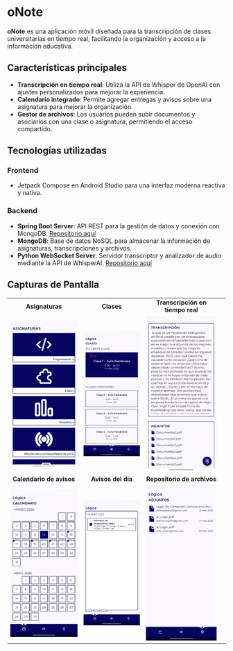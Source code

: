 # oNote

**oNote** es una aplicación móvil diseñada para la transcripción de clases universitarias en tiempo real, facilitando la organización y acceso a la información educativa.

## Características principales

- **Transcripción en tiempo real**: Utiliza la API de Whisper de OpenAI con ajustes personalizados para mejorar la experiencia.
- **Calendario integrado**: Permite agregar entregas y avisos sobre una asignatura para mejorar la organización.
- **Gestor de archivos**: Los usuarios pueden subir documentos y asociarlos con una clase o asignatura, permitiendo el acceso compartido.

## Tecnologías utilizadas

### **Frontend**
- Jetpack Compose en Android Studio para una interfaz moderna reactiva y nativa.

### **Backend**
- **Spring Boot Server**: API REST para la gestión de datos y conexión con MongoDB. 
  [Repositorio aquí](https://github.com/ppazosp/oNoteDB)
- **MongoDB**: Base de datos NoSQL para almacenar la información de asignaturas, transcripciones y archivos.
- **Python WebSocket Server**: Servidor transcriptor y analizador de audio mediante la API de WhisperAI.
  [Repositorio aquí](https://github.com/ppazosp/oNoteAPIs)


## Capturas de Pantalla

<table>
  <tr>
    <td align="center"><strong>Asignaturas</strong></td>
    <td align="center"><strong>Clases</strong></td>
    <td align="center"><strong>Transcripción en tiempo real</strong></td>
  </tr>
  <tr>
    <td align="center"><img src="assets/screenshots/subjects_screen.jpeg" width="300"></td>
    <td align="center"><img src="assets/screenshots/classes_screen.jpeg" width="300"></td>
    <td align="center"><img src="assets/screenshots/class_screen.jpeg" width="300"></td>
  </tr>
  <tr>
    <td align="center"><strong>Calendario de avisos</strong></td>
    <td align="center"><strong>Avisos del día</strong></td>
    <td align="center"><strong>Repositorio de archivos</strong></td>
    <td></td>
  </tr>
  <tr>
    <td align="center"><img src="assets/screenshots/calendar_screen.jpeg" width="300"></td>
    <td align="center"><img src="assets/screenshots/task_screen.jpeg" width="300"></td>
    <td align="center"><img src="assets/screenshots/repo_screen.jpeg" width="300"></td>
    <td></td>
  </tr>
</table>
